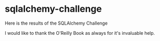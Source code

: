 # sqlalchemy-challenge

Here is the results of the SQLAlchemy Challenge

I would like to thank the O'Reilly Book as always for it's invaluable help.
